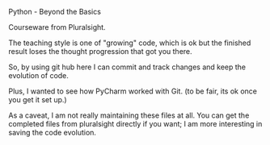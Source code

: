 Python - Beyond the Basics

Courseware from Pluralsight.

The teaching style is one of "growing" code, which is ok but the finished result loses the thought progression that got you there.

So, by using git hub here I can commit and track changes and keep the evolution of code.

Plus, I wanted to see how PyCharm worked with Git.  (to be fair, its ok once you get it set up.)

As a caveat, I am not really maintaining these files at all. You can get the completed files from pluralsight directly if you want; I am more interesting in saving the code evolution.
